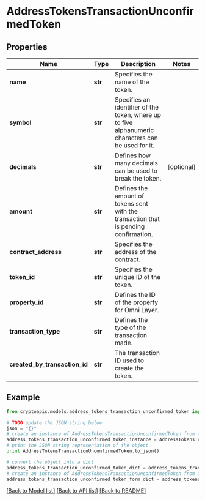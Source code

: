 # AddressTokensTransactionUnconfirmedToken


## Properties
Name | Type | Description | Notes
------------ | ------------- | ------------- | -------------
**name** | **str** | Specifies the name of the token. | 
**symbol** | **str** | Specifies an identifier of the token, where up to five alphanumeric characters can be used for it. | 
**decimals** | **str** | Defines how many decimals can be used to break the token. | [optional] 
**amount** | **str** | Defines the amount of tokens sent with the transaction that is pending confirmation. | 
**contract_address** | **str** | Specifies the address of the contract. | 
**token_id** | **str** | Specifies the unique ID of the token. | 
**property_id** | **str** | Defines the ID of the property for Omni Layer. | 
**transaction_type** | **str** | Defines the type of the transaction made. | 
**created_by_transaction_id** | **str** | The transaction ID used to create the token. | 

## Example

```python
from cryptoapis.models.address_tokens_transaction_unconfirmed_token import AddressTokensTransactionUnconfirmedToken

# TODO update the JSON string below
json = "{}"
# create an instance of AddressTokensTransactionUnconfirmedToken from a JSON string
address_tokens_transaction_unconfirmed_token_instance = AddressTokensTransactionUnconfirmedToken.from_json(json)
# print the JSON string representation of the object
print AddressTokensTransactionUnconfirmedToken.to_json()

# convert the object into a dict
address_tokens_transaction_unconfirmed_token_dict = address_tokens_transaction_unconfirmed_token_instance.to_dict()
# create an instance of AddressTokensTransactionUnconfirmedToken from a dict
address_tokens_transaction_unconfirmed_token_form_dict = address_tokens_transaction_unconfirmed_token.from_dict(address_tokens_transaction_unconfirmed_token_dict)
```
[[Back to Model list]](../README.md#documentation-for-models) [[Back to API list]](../README.md#documentation-for-api-endpoints) [[Back to README]](../README.md)


